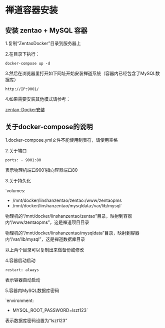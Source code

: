 # 禅道容器安装

## 安装 zentao + MySQL 容器

1.复制“ZentaoDocker”目录到服务器上

2.在目录下执行：

`docker-compose up -d`

3.然后在浏览器里打开如下网址开始安装禅道系统（容器内已经包含了MySQL数据库）

`http://IP:9001/`

4.如果需要安装其他模式请参考：

[zentao-Docker安装](https://hub.docker.com/r/easysoft/zentao "zentao-Docker安装")

## 关于docker-compose的说明

1.docker-compose.yml文件不能使用制表符，请使用空格

2.关于端口

`ports:
    - 9001:80`

表示物理机端口9001指向容器端口80

3.关于持久化

`volumes:
   - /mnt/docker/linshanzentao/zentao:/www/zentaopms
   - /mnt/docker/linshanzentao/mysqldata:/var/lib/mysql`

物理机的“/mnt/docker/linshanzentao/zentao”目录，映射到容器内“/www/zentaopms”，这是禅道项目目录

物理机的“/mnt/docker/linshanzentao/mysqldata”目录，映射到容器内“/var/lib/mysql”，这是禅道数据库目录

以上两个目录可以复制出来做备份或修改

4.容器启动启动

`restart: always`

表示容器自动启动

5.容器内MySQL数据库密码

`environment:
   - MYSQL_ROOT_PASSWORD=lszt123`

表示数据库密码设置为“lszt123” 
